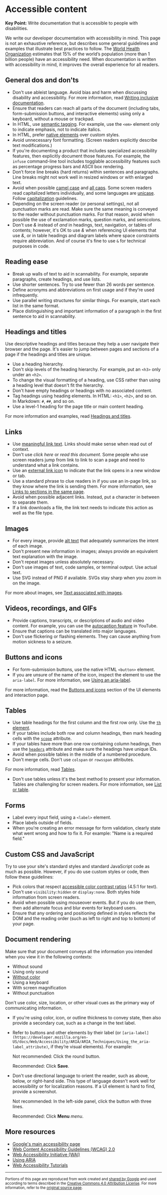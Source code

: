 # Accessible content

**Key Point:** Write documentation that is accessible to people with
disabilities.

We write our developer documentation with accessibility in mind. This page is
not an exhaustive reference, but describes some general guidelines and examples
that illustrate best practices to follow. The
[World Health Organization](https://www.who.int/en/news-room/fact-sheets/detail/disability-and-health)
estimates that 15% of the world’s population (more than 1 billion people) have
an accessibility need. When documentation is written with accessibility in mind,
it improves the overall experience for all readers.

## General dos and don'ts

- Don't use ableist language. Avoid bias and harm when discussing disability and
  accessibility. For more information, read
  [Writing inclusive documentation](inclusive-documentation.md).
- Ensure that readers can reach all parts of the document (including tabs,
  form-submission buttons, and interactive elements) using only a keyboard,
  without a mouse or trackpad.
- In HTML, use [semantic tagging](semantic-tagging.md). For example, use the
  `<em>` element only to indicate emphasis, not to indicate italics.
- In HTML, prefer
  [native elements](https://developer.mozilla.org/en-US/docs/Web/HTML/Element)
  over custom styles.
- Avoid unnecessary font formatting. (Screen readers explicitly describe text
  modifications.)
- If you're documenting a product that includes specialized accessibility
  features, then explicitly document those features. For example, the `infuse`
  command-line tool includes togglable accessibility features such as percentage
  progress bars and ASCII box rendering.
- Don’t force line breaks (hard returns) within sentences and paragraphs. Line
  breaks might not work well in resized windows or with enlarged text.
- Avoid when possible [camel case](https://wikipedia.org/wiki/Camel_case) and
  [all caps](https://wikipedia.org/wiki/All_caps). Some screen readers read
  capitalized letters individually, and some languages are
  [unicase](https://wikipedia.org/wiki/Unicase). Follow
  [capitalization](capitalization.md) guidelines.
- Depending on the screen reader (or personal settings), not all punctuation
  marks are read. Make sure the same meaning is conveyed to the reader without
  punctuation marks. For that reason, avoid when possible the use of exclamation
  marks, question marks, and semicolons.
- Don't use _&_ instead of _and_ in headings, text, navigation, or tables of
  contents; however, it's OK to use _&_ when referencing UI elements that use
  _&_, or in table headings and diagram labels where space constraints require
  abbreviation. And of course it's fine to use `&` for technical purposes in
  code.

## Reading ease

- Break up walls of text to aid in scannability. For example, separate
  paragraphs, create headings, and use lists.
- Use shorter sentences. Try to use fewer than 26 words per sentence.
- Define acronyms and abbreviations on first usage and if they're used
  infrequently.
- Use parallel writing structures for similar things. For example, start each
  list in the same format.
- Place distinguishing and important information of a paragraph in the first
  sentence to aid in scannability.

## Headings and titles

Use descriptive headings and titles because they help a user navigate their
browser and the page. It's easier to jump between pages and sections of a page
if the headings and titles are unique.

- Use a heading hierarchy.
- Don't skip levels of the heading hierarchy. For example, put an `<h3>` only
  under an `<h2>`.
- To change the visual formatting of a heading, use CSS rather than using a
  heading level that doesn't fit the hierarchy.
- Don't have empty headings or headings with no associated content.
- Tag headings using heading elements. In HTML: `<h1>`, `<h2>`, and so on. In
  Markdown: `#`, `##`, and so on.
- Use a level-1 heading for the page title or main content heading.

For more information and examples, read [Headings and titles](headings.md).

## Links

- Use [meaningful link text](link-text.md). Links should make sense when read
  out of context.
- Don't use _click here_ or _read this document_. Some people who use screen
  readers jump from link to link to scan a page and need to understand what a
  link contains.
- Use an [external link icon](url-links.md#out-page) to indicate that the link
  opens in a new window or tab.
- Use a standard phrase to clue readers in if you use an in-page link, so they
  know where the link is sending them. For more information, see
  [Links to sections in the same page](url-links.md#same-page).
- Avoid when possible adjacent links. Instead, put a character in between to
  separate them.
- If a link downloads a file, the link text needs to indicate this action as
  well as the file type.

## Images

- For every image, provide [alt text](images#alt-text.md) that adequately
  summarizes the intent of each image.
- Don't present new information in images; always provide an equivalent text
  explanation with the image.
- Don't repeat images unless absolutely necessary.
- Don't use images of text, code samples, or terminal output. Use actual text.
- Use SVG instead of PNG if available. SVGs stay sharp when you zoom in on the
  image.

For more about images, see
[Text associated with images](images#text-associated-with-images.md).

## Videos, recordings, and GIFs

- Provide captions, transcripts, or descriptions of audio and video content. For
  example, you can use the
  [autocaption feature](https://support.google.com/youtube/answer/6373554) in
  YouTube.
- Ensure that captions can be translated into major languages.
- Don't use flickering or flashing elements. They can cause anything from motion
  sickness to a seizure.

## Buttons and icons

- For form-submission buttons, use the native HTML `<button>` element.
- If you are unsure of the name of the icon, inspect the element to use the
  `aria-label`. For more information, see
  [Using an aria-label](https://www.w3.org/TR/WCAG20-TECHS/ARIA14.md).

For more information, read the [Buttons and icons](ui-elements.md#buttons)
section of the UI elements and interaction page.

## Tables

- Use table headings for the first column and the first row only. Use the
  [`th` element](https://www.w3.org/TR/html4/struct/tables.md#edef-TH).
- If your tables include both row and column headings, then mark heading cells
  with the [`scope`](https://www.w3.org/WAI/tutorials/tables/two-headers/)
  attribute.
- If your tables have more than one row containing column headings, then use the
  [`headers`](https://www.w3.org/WAI/tutorials/tables/multi-level/) attribute
  and make sure the headings have unique IDs.
- Avoid when possible tables in the middle of a numbered procedure.
- Don't merge cells. Don't use `colspan` or `rowsspan` attributes.

For more information, read [Tables](tables.md).

- Don't use tables unless it's the best method to present your information.
  Tables are challenging for screen readers. For more information, see
  [List or table](tables.md#list-or-table).

## Forms

- Label every input field, using a `<label>` element.
- Place labels outside of fields.
- When you're creating an error message for form validation, clearly state what
  went wrong and how to fix it. For example: "Name is a required field."

## Custom CSS and JavaScript

Try to use your site's standard styles and standard JavaScript code as much as
possible. However, if you do use custom styles or code, then follow these
guidelines:

- Pick colors that respect
  [accessible color contrast ratios](https://webaim.org/resources/contrastchecker/)
  (4.5:1 for text).
- Don't use `visibility:hidden` or `display:none`. Both styles hide information
  from screen readers.
- Avoid when possible using mouseover events. But if you do use them, then add
  alternate focus and blur events for keyboard users.
- Ensure that any ordering and positioning defined in styles reflects the DOM
  and the reading order (such as left to right and top to bottom) of your page.

## Document rendering

Make sure that your document conveys all the information you intended when you
view it in the following contexts:

- Without sound
- Using only sound
- [Without color](https://colororacle.org/)
- Using a keyboard
- With screen magnification
- Without punctuation

Don't use color, size, location, or other visual cues as the primary way of
communicating information.

- If you're using color, icon, or outline thickness to convey state, then also
  provide a secondary cue, such as a change in the text label.

- Refer to buttons and other elements by their label (or
  `[aria-label](https://developer.mozilla.org/en-US/docs/Web/Accessibility/ARIA/ARIA_Techniques/Using_the_aria-label_attribute)`,
  if they’re visual elements). For example:

  Not recommended: Click the round button.

  Recommended: Click **Save**.

- Don't use directional language to orient the reader, such as above, below, or
  right-hand side. This type of language doesn't work well for accessibility or
  for localization reasons. If a UI element is hard to find, provide a
  screenshot.

  Not recommended: In the left-side panel, click the button with three lines.

  Recommended: Click **Menu** _menu_.

## More resources

- [Google's main accessibility page](https://www.google.com/accessibility/)
- [Web Content Accessibility Guidelines (WCAG) 2.0](https://www.w3.org/WAI/WCAG20/glance/)
- [Web Accessibility Initiative (WAI)](https://www.w3.org/WAI/)
- [Using ARIA](https://www.w3.org/TR/using-aria/)
- [Web Accessibility Tutorials](https://www.w3.org/WAI/tutorials/)

---

<small>Portions of this page are reproduced from work created and
[shared by Google](https://developers.google.com/readme/policies/) and used
according to terms described in the
[Creative Commons 4.0 Attribution License](https://creativecommons.org/licenses/by/4.0/).
For more information, refer to the
[original source page](https://developers.google.com/style/key-terms).</small>
